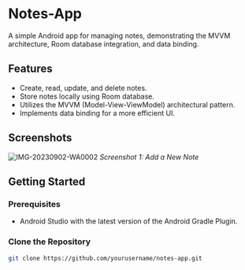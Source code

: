 # Notes-App

A simple Android app for managing notes, demonstrating the MVVM architecture, Room database integration, and data binding.

## Features

- Create, read, update, and delete notes.
- Store notes locally using Room database.
- Utilizes the MVVM (Model-View-ViewModel) architectural pattern.
- Implements data binding for a more efficient UI.

## Screenshots


![IMG-20230902-WA0002](https://github.com/Darpan2004/Notes-App/assets/126506854/d980af39-b35e-4f0a-9446-19468ee6d0dc|width=100)
*Screenshot 1: Add a New Note*




## Getting Started

### Prerequisites

- Android Studio with the latest version of the Android Gradle Plugin.

### Clone the Repository

```bash
git clone https://github.com/yourusername/notes-app.git
